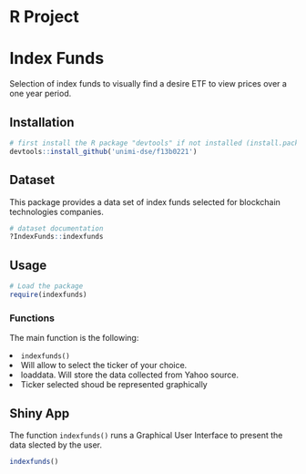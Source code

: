 # R Project 

<h1 align="left">Index Funds</h1>

<p>Selection of index funds to visually find a desire ETF to view prices
over a one year period.</p>

<h2>Installation</h2>

```R
# first install the R package "devtools" if not installed (install.packages("devtools")
devtools::install_github('unimi-dse/f13b0221')
```

<h2>Dataset</h2>

<p>This package provides a data set of index funds selected for blockchain technologies companies.</p>

```R
# dataset documentation
?IndexFunds::indexfunds
```

<h2>Usage</h2>

```R
# Load the package
require(indexfunds)
```

<h3>Functions</h3>
<p>The main function is the following:</p>

<li><code>indexfunds()</code></li>
<li>Will allow to select the ticker of your choice.</li>
<li>loaddata. Will store the data collected from Yahoo source.</li>
<li>Ticker selected shoud be represented graphically</li>

<h2>Shiny App</h2>

The function `indexfunds()` runs a Graphical User Interface to present the data slected by the user. 

```R
indexfunds()
```

